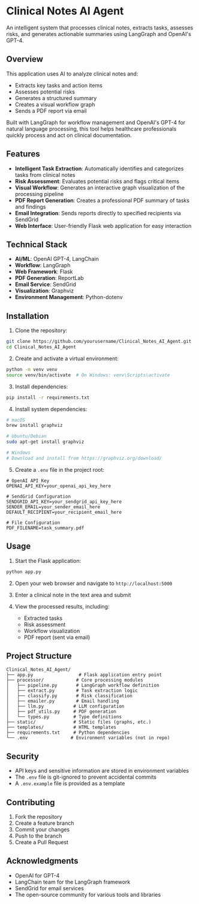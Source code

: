 # Clinical Notes AI Agent

An intelligent system that processes clinical notes, extracts tasks, assesses risks, and generates actionable summaries using LangGraph and OpenAI's GPT-4.

## Overview

This application uses AI to analyze clinical notes and:
- Extracts key tasks and action items
- Assesses potential risks
- Generates a structured summary
- Creates a visual workflow graph
- Sends a PDF report via email

Built with LangGraph for workflow management and OpenAI's GPT-4 for natural language processing, this tool helps healthcare professionals quickly process and act on clinical documentation.

## Features

- **Intelligent Task Extraction**: Automatically identifies and categorizes tasks from clinical notes
- **Risk Assessment**: Evaluates potential risks and flags critical items
- **Visual Workflow**: Generates an interactive graph visualization of the processing pipeline
- **PDF Report Generation**: Creates a professional PDF summary of tasks and findings
- **Email Integration**: Sends reports directly to specified recipients via SendGrid
- **Web Interface**: User-friendly Flask web application for easy interaction

## Technical Stack

- **AI/ML**: OpenAI GPT-4, LangChain
- **Workflow**: LangGraph
- **Web Framework**: Flask
- **PDF Generation**: ReportLab
- **Email Service**: SendGrid
- **Visualization**: Graphviz
- **Environment Management**: Python-dotenv

## Installation

1. Clone the repository:
```bash
git clone https://github.com/yourusername/Clinical_Notes_AI_Agent.git
cd Clinical_Notes_AI_Agent
```

2. Create and activate a virtual environment:
```bash
python -m venv venv
source venv/bin/activate  # On Windows: venv\Scripts\activate
```

3. Install dependencies:
```bash
pip install -r requirements.txt
```

4. Install system dependencies:
```bash
# macOS
brew install graphviz

# Ubuntu/Debian
sudo apt-get install graphviz

# Windows
# Download and install from https://graphviz.org/download/
```

5. Create a `.env` file in the project root:
```env
# OpenAI API Key
OPENAI_API_KEY=your_openai_api_key_here

# SendGrid Configuration
SENDGRID_API_KEY=your_sendgrid_api_key_here
SENDER_EMAIL=your_sender_email_here
DEFAULT_RECIPIENT=your_recipient_email_here

# File Configuration
PDF_FILENAME=task_summary.pdf
```

## Usage

1. Start the Flask application:
```bash
python app.py
```

2. Open your web browser and navigate to `http://localhost:5000`

3. Enter a clinical note in the text area and submit

4. View the processed results, including:
   - Extracted tasks
   - Risk assessment
   - Workflow visualization
   - PDF report (sent via email)

## Project Structure

```
Clinical_Notes_AI_Agent/
├── app.py                 # Flask application entry point
├── processor/            # Core processing modules
│   ├── pipeline.py       # LangGraph workflow definition
│   ├── extract.py        # Task extraction logic
│   ├── classify.py       # Risk classification
│   ├── emailer.py        # Email handling
│   ├── llm.py           # LLM configuration
│   ├── pdf_utils.py     # PDF generation
│   └── types.py         # Type definitions
├── static/              # Static files (graphs, etc.)
├── templates/           # HTML templates
├── requirements.txt     # Python dependencies
└── .env                # Environment variables (not in repo)
```

## Security

- API keys and sensitive information are stored in environment variables
- The `.env` file is git-ignored to prevent accidental commits
- A `.env.example` file is provided as a template

## Contributing

1. Fork the repository
2. Create a feature branch
3. Commit your changes
4. Push to the branch
5. Create a Pull Request

## Acknowledgments

- OpenAI for GPT-4
- LangChain team for the LangGraph framework
- SendGrid for email services
- The open-source community for various tools and libraries 